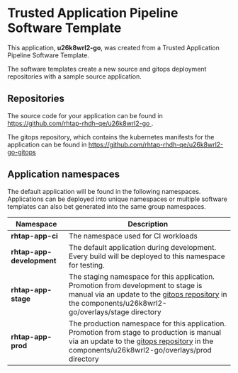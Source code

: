 # Trusted Application Pipeline Software Template

This application, **u26k8wrl2-go**, was created from a Trusted Application Pipeline Software Template.

The software templates create a new source and gitops deployment repositories with a sample source application. 

## Repositories

The source code for your application can be found in [https://github.com/rhtap-rhdh-qe/u26k8wrl2-go ](https://github.com/rhtap-rhdh-qe/u26k8wrl2-go ).
 
The gitops repository, which contains the kubernetes manifests for the application can be found in 
[https://github.com/rhtap-rhdh-qe/u26k8wrl2-go-gitops ](https://github.com/rhtap-rhdh-qe/u26k8wrl2-go-gitops ) 

## Application namespaces 

The default application will be found in the following namespaces. Applications can be deployed into unique namespaces or multiple software templates can also bet generated into the same group namespaces.  

|  Namespace   |  Description   |  
| -------- | -------- |
| **rhtap-app-ci** | The namespace used for CI workloads |
| **rhtap-app-development** | The default application during development. Every build will be deployed to this namespace for testing. |
| **rhtap-app-stage** | The staging namespace for this application. Promotion from development to stage is manual via an update to the [gitops repository](https://github.com/rhtap-rhdh-qe/u26k8wrl2-go-gitops ) in the components/u26k8wrl2-go/overlays/stage directory |
| **rhtap-app-prod** | The production namespace for this application. Promotion from stage to production is manual via an update to the [gitops repository](https://github.com/rhtap-rhdh-qe/u26k8wrl2-go-gitops ) in the components/u26k8wrl2-go/overlays/prod directory |